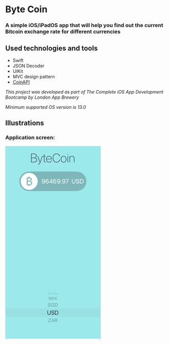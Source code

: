 #  Byte Coin

### A simple iOS/iPadOS app that will help you find out the current Bitcoin exchange rate for different currencies

## Used technologies and tools

- Swift
- JSON Decoder
- UIKit
- MVC design pattern
- [CoinAPI](https://www.coinapi.io/)

*This project was developed as part of The Complete iOS App Development Bootcamp by London App Brewery*

*Minimum supported OS version is 13.0*

## Illustrations

### Application screen:

<img src="Documentation/1.png" alt="Start screen" width="300">

